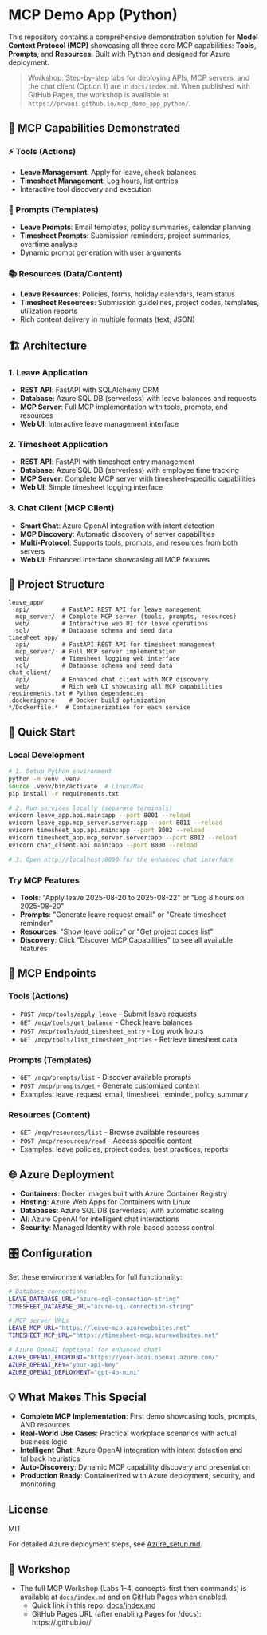 # MCP Demo App (Python)

This repository contains a comprehensive demonstration solution for **Model Context Protocol (MCP)** showcasing all three core MCP capabilities: **Tools**, **Prompts**, and **Resources**. Built with Python and designed for Azure deployment.

> Workshop: Step-by-step labs for deploying APIs, MCP servers, and the chat client (Option 1) are in `docs/index.md`. When published with GitHub Pages, the workshop is available at `https://prwani.github.io/mcp_demo_app_python/`.

## 🎯 MCP Capabilities Demonstrated

### ⚡ Tools (Actions)
- **Leave Management**: Apply for leave, check balances
- **Timesheet Management**: Log hours, list entries
- Interactive tool discovery and execution

### 🎯 Prompts (Templates)
- **Leave Prompts**: Email templates, policy summaries, calendar planning
- **Timesheet Prompts**: Submission reminders, project summaries, overtime analysis
- Dynamic prompt generation with user arguments

### 📚 Resources (Data/Content)
- **Leave Resources**: Policies, forms, holiday calendars, team status
- **Timesheet Resources**: Submission guidelines, project codes, templates, utilization reports
- Rich content delivery in multiple formats (text, JSON)

## 🏗️ Architecture

### 1. Leave Application
- **REST API**: FastAPI with SQLAlchemy ORM
- **Database**: Azure SQL DB (serverless) with leave balances and requests
- **MCP Server**: Full MCP implementation with tools, prompts, and resources
- **Web UI**: Interactive leave management interface

### 2. Timesheet Application  
- **REST API**: FastAPI with timesheet entry management
- **Database**: Azure SQL DB (serverless) with employee time tracking
- **MCP Server**: Complete MCP server with timesheet-specific capabilities
- **Web UI**: Simple timesheet logging interface

### 3. Chat Client (MCP Client)
- **Smart Chat**: Azure OpenAI integration with intent detection
- **MCP Discovery**: Automatic discovery of server capabilities
- **Multi-Protocol**: Supports tools, prompts, and resources from both servers
- **Web UI**: Enhanced interface showcasing all MCP features

## 📁 Project Structure
```
leave_app/
  api/         # FastAPI REST API for leave management
  mcp_server/  # Complete MCP server (tools, prompts, resources)
  web/         # Interactive web UI for leave operations
  sql/         # Database schema and seed data
timesheet_app/
  api/         # FastAPI REST API for timesheet management  
  mcp_server/  # Full MCP server implementation
  web/         # Timesheet logging web interface
  sql/         # Database schema and seed data
chat_client/
  api/         # Enhanced chat client with MCP discovery
  web/         # Rich web UI showcasing all MCP capabilities
requirements.txt # Python dependencies
.dockerignore    # Docker build optimization
*/Dockerfile.*  # Containerization for each service
```

## 🚀 Quick Start

### Local Development
```bash
# 1. Setup Python environment
python -m venv .venv
source .venv/bin/activate  # Linux/Mac
pip install -r requirements.txt

# 2. Run services locally (separate terminals)
uvicorn leave_app.api.main:app --port 8001 --reload
uvicorn leave_app.mcp_server.server:app --port 8011 --reload
uvicorn timesheet_app.api.main:app --port 8002 --reload  
uvicorn timesheet_app.mcp_server.server:app --port 8012 --reload
uvicorn chat_client.api.main:app --port 8000 --reload

# 3. Open http://localhost:8000 for the enhanced chat interface
```

### Try MCP Features
- **Tools**: "Apply leave 2025-08-20 to 2025-08-22" or "Log 8 hours on 2025-08-20"
- **Prompts**: "Generate leave request email" or "Create timesheet reminder" 
- **Resources**: "Show leave policy" or "Get project codes list"
- **Discovery**: Click "Discover MCP Capabilities" to see all available features

## 🔧 MCP Endpoints

### Tools (Actions)
- `POST /mcp/tools/apply_leave` - Submit leave requests
- `GET /mcp/tools/get_balance` - Check leave balances
- `POST /mcp/tools/add_timesheet_entry` - Log work hours
- `GET /mcp/tools/list_timesheet_entries` - Retrieve timesheet data

### Prompts (Templates)  
- `GET /mcp/prompts/list` - Discover available prompts
- `POST /mcp/prompts/get` - Generate customized content
- Examples: leave_request_email, timesheet_reminder, policy_summary

### Resources (Content)
- `GET /mcp/resources/list` - Browse available resources
- `POST /mcp/resources/read` - Access specific content
- Examples: leave policies, project codes, best practices, reports

## 🌐 Azure Deployment
- **Containers**: Docker images built with Azure Container Registry
- **Hosting**: Azure Web Apps for Containers with Linux
- **Databases**: Azure SQL DB (serverless) with automatic scaling
- **AI**: Azure OpenAI for intelligent chat interactions
- **Security**: Managed Identity with role-based access control

## 🎛️ Configuration
Set these environment variables for full functionality:
```bash
# Database connections
LEAVE_DATABASE_URL="azure-sql-connection-string"
TIMESHEET_DATABASE_URL="azure-sql-connection-string"

# MCP server URLs  
LEAVE_MCP_URL="https://leave-mcp.azurewebsites.net"
TIMESHEET_MCP_URL="https://timesheet-mcp.azurewebsites.net"

# Azure OpenAI (optional for enhanced chat)
AZURE_OPENAI_ENDPOINT="https://your-aoai.openai.azure.com/"
AZURE_OPENAI_KEY="your-api-key"
AZURE_OPENAI_DEPLOYMENT="gpt-4o-mini"
```

## 💡 What Makes This Special
- **Complete MCP Implementation**: First demo showcasing tools, prompts, AND resources
- **Real-World Use Cases**: Practical workplace scenarios with actual business logic
- **Intelligent Chat**: Azure OpenAI integration with intent detection and fallback heuristics
- **Auto-Discovery**: Dynamic MCP capability discovery and presentation
- **Production Ready**: Containerized with Azure deployment, security, and monitoring

## License
MIT

For detailed Azure deployment steps, see [Azure_setup.md](./Azure_setup.md).

## 📘 Workshop
- The full MCP Workshop (Labs 1–4, concepts-first then commands) is available at `docs/index.md` and on GitHub Pages when enabled.
  - Quick link in this repo: [docs/index.md](./docs/index.md)
  - GitHub Pages URL (after enabling Pages for /docs): https://<your-username>.github.io/<repo-name>/
